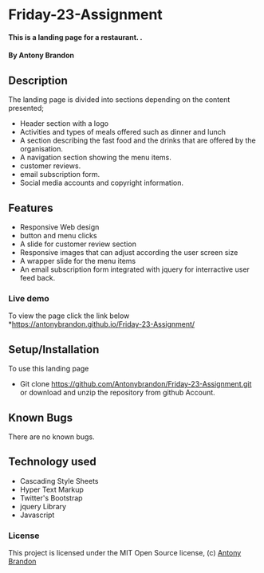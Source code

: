 # Friday-23-Assignment

#### This is a landing page for a restaurant. .

#### By **Antony Brandon**

## Description
The landing page is divided into sections depending on the content presented;

* Header section with a logo  
* Activities and types of meals offered such as dinner and lunch
* A section describing the fast food and the drinks that are offered by the organisation.
* A navigation section showing the menu items.
* customer reviews.
* email subscription form.
* Social media accounts and copyright information.

## Features
* Responsive Web design
* button and menu clicks
* A slide for customer review section 
* Responsive images that can adjust according the user screen size
* A wrapper slide for the menu items
* An email subscription form integrated with jquery for interractive user feed back. 

### Live demo
To view the page click the link below
*https://antonybrandon.github.io/Friday-23-Assignment/
## Setup/Installation 
To use this landing page 
* Git clone https://github.com/Antonybrandon/Friday-23-Assignment.git or download and unzip the repository from github Account.


## Known Bugs

There are no known bugs.

## Technology used
* Cascading Style Sheets
* Hyper Text Markup
* Twitter's Bootstrap
* jquery Library
* Javascript
### License

This project is licensed under the MIT Open Source license, (c) [Antony Brandon](https://github.com/Antonybrandon) 

